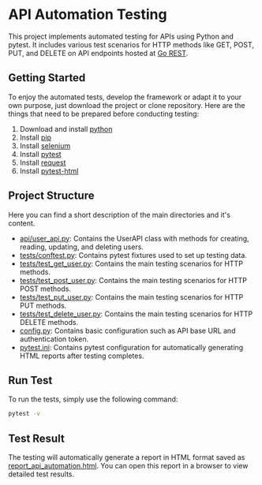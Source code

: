 # API Automation Testing
This project implements automated testing for APIs using Python and pytest. It includes various test scenarios for HTTP methods like GET, POST, PUT, and DELETE on API endpoints hosted at [Go REST](https://gorest.co.in/).

## Getting Started
To enjoy the automated tests, develop the framework or adapt it to your own purpose, just download the project or clone repository.
Here are the things that need to be prepared before conducting testing:
1. Download and install [python](https://www.python.org/downloads/)
2. Install [pip](https://pypi.org/project/pip/)
3. Install [selenium](https://pypi.org/project/selenium/)
4. Install [pytest](https://pypi.org/project/pytest/)
5. Install [request](https://pypi.org/project/requests/)
6. Install [pytest-html](https://pypi.org/project/pytest-html/)

## Project Structure
Here you can find a short description of the main directories and it's content.
- [api/user_api.py](https://github.com/wahuyhidayat/API-Automation-Test-using-Selenium-Python/blob/main/api/user_api.py): Contains the UserAPI class with methods for creating, reading, updating, and deleting users.
- [tests/conftest.py](https://github.com/wahuyhidayat/API-Automation-Test-using-Selenium-Python/blob/main/tests/conftest.py): Contains pytest fixtures used to set up testing data.
- [tests/test_get_user.py](https://github.com/wahuyhidayat/API-Automation-Test-using-Selenium-Python/blob/main/tests/test_get_user.py): Contains the main testing scenarios for HTTP methods.
- [tests/test_post_user.py](https://github.com/wahuyhidayat/API-Automation-Test-using-Selenium-Python/blob/main/tests/test_post_user.py): Contains the main testing scenarios for HTTP POST methods.
- [tests/test_put_user.py](https://github.com/wahuyhidayat/API-Automation-Test-using-Selenium-Python/blob/main/tests/test_put_user.py): Contains the main testing scenarios for HTTP PUT methods.
- [tests/test_delete_user.py](https://github.com/wahuyhidayat/API-Automation-Test-using-Selenium-Python/blob/main/tests/test_delete_user.py): Contains the main testing scenarios for HTTP DELETE methods.
- [config.py](https://github.com/wahuyhidayat/API-Automation-Test-using-Selenium-Python/blob/main/config.py): Contains basic configuration such as API base URL and authentication token.
- [pytest.ini](https://github.com/wahuyhidayat/API-Automation-Test-using-Selenium-Python/blob/main/pytest.ini): Contains pytest configuration for automatically generating HTML reports after testing completes.

## Run Test
To run the tests, simply use the following command:
```bash
pytest -v
```
## Test Result
The testing will automatically generate a report in HTML format saved as [report_api_automation.html](https://drive.google.com/drive/folders/1UI7dX8KJgB1t__hFFz3vQR-D_VErtO3J?usp=sharing). You can open this report in a browser to view detailed test results.
